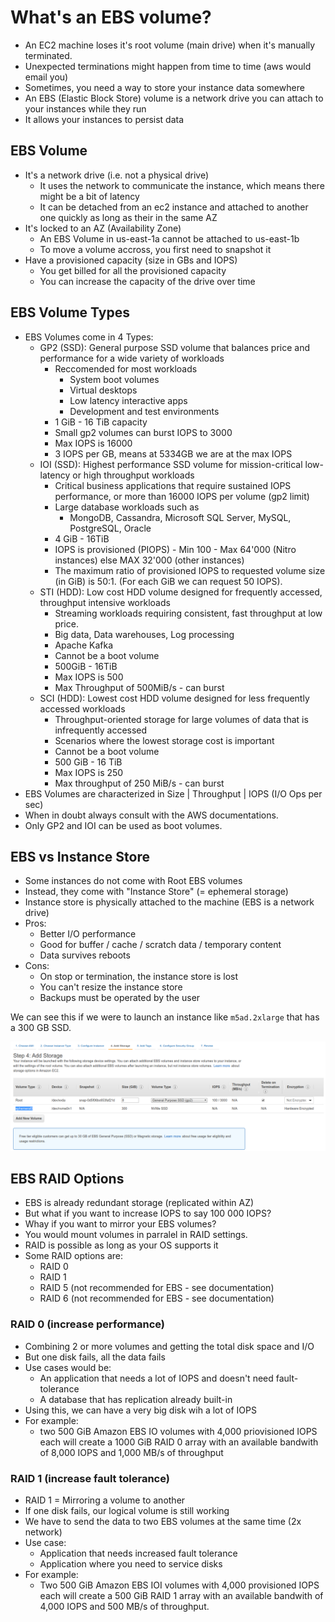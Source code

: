 # What's an EBS volume?

- An EC2 machine loses it's root volume (main drive) when it's manually terminated.
- Unexpected terminations might happen from time to time (aws would email you)
- Sometimes, you need a way to store your instance data somewhere
- An EBS (Elastic Block Store) volume is a network drive you can attach to your instances while they run
- It allows your instances to persist data

## EBS Volume

- It's a network drive (i.e. not a physical drive)
    - It uses the network to communicate the instance, which means there might be a bit of latency
    - It can be detached from an ec2 instance and attached to another one quickly as long as their in the same AZ
- It's locked to an AZ (Availability Zone)
    - An EBS Volume in us-east-1a cannot be attached to us-east-1b
    - To move a volume accross, you first need to snapshot it
- Have a provisioned capacity (size in GBs and IOPS)
    - You get billed for all the provisioned capacity
    - You can increase the capacity of the drive over time

## EBS Volume Types

- EBS Volumes come in 4 Types:
    - GP2 (SSD): General purpose SSD volume that balances price and performance for a wide variety of workloads
        - Reccomended for most workloads
            - System boot volumes
            - Virtual desktops
            - Low latency interactive apps
            - Development and test environments
        - 1 GiB - 16 TiB capacity
        - Small gp2 volumes can burst IOPS to 3000
        - Max IOPS is 16000
        - 3 IOPS per GB, means at 5334GB we are at the max IOPS
    - IOI (SSD): Highest performance SSD volume for mission-critical low-latency or high throughput workloads
        - Critical business applications that require sustained IOPS performance, or more than 16000 IOPS per volume (gp2 limit)
        - Large database workloads such as
            - MongoDB, Cassandra, Microsoft SQL Server, MySQL, PostgreSQL, Oracle
        - 4 GiB - 16TiB
        - IOPS is provisioned (PIOPS) - Min 100 - Max 64'000 (Nitro instances) else MAX 32'000 (other instances)
        - The maximum ratio of provisioned IOPS to requested volume size (in GiB) is 50:1. (For each GiB we can request 50 IOPS).
    - STI (HDD): Low cost HDD volume designed for frequently accessed, throughput intensive workloads
        - Streaming workloads requiring consistent, fast throughput at low price.
        - Big data, Data warehouses, Log processing
        - Apache Kafka
        - Cannot be a boot volume
        - 500GiB - 16TiB
        - Max IOPS is 500
        - Max Throughput of 500MiB/s - can burst
    - SCI (HDD): Lowest cost HDD volume designed for less frequently accessed workloads
        - Throughput-oriented storage for large volumes of data that is infrequently accessed
        - Scenarios where the lowest storage cost is important
        - Cannot be a boot volume
        - 500 GiB - 16 TiB
        - Max IOPS is 250
        - Max throughput of 250 MiB/s - can burst
- EBS Volumes are characterized in Size | Throughput | IOPS (I/O Ops per sec)
- When in doubt always consult with the AWS documentations.
- Only GP2 and IOI can be used as boot volumes.

## EBS vs Instance Store

- Some instances do not come with Root EBS volumes
- Instead, they come with "Instance Store" (= ephemeral storage)
- Instance store is physically attached to the machine (EBS is a network drive)
- Pros:
    - Better I/O performance
    - Good for buffer / cache / scratch data / temporary content
    - Data survives reboots
- Cons:
    - On stop or termination, the instance store is lost
    - You can't resize the instance store
    - Backups must be operated by the user

We can see this if we were to launch an instance like `m5ad.2xlarge` that has a 300 GB SSD.

![](images/2019-12-30-07-36-16.png)

## EBS RAID Options

- EBS is already redundant storage (replicated within AZ)
- But what if you want to increase IOPS to say 100 000 IOPS?
- Whay if you want to mirror your EBS volumes?
- You would mount volumes in parralel in RAID settings.
- RAID is possible as long as your OS supports it
- Some RAID options are:
    - RAID 0
    - RAID 1
    - RAID 5 (not recommended for EBS - see documentation)
    - RAID 6 (not recommended for EBS - see documentation)

### RAID 0 (increase performance)

- Combining 2 or more volumes and getting the total disk space and I/O
- But one disk fails, all the data fails
- Use cases would be:
    - An application that needs a lot of IOPS and doesn't need fault-tolerance
    - A database that has replication already built-in
- Using this, we can have a very big disk wih a lot of IOPS
- For example:
    - two 500 GiB Amazon EBS IO volumes with 4,000 priovisioned IOPS each will create a 1000 GiB RAID 0 array with an available bandwith of 8,000 IOPS and 1,000 MB/s of throughput

### RAID 1 (increase fault tolerance)

- RAID 1 = Mirroring a volume to another
- If one disk fails, our logical volume is still working
- We have to send the data to two EBS volumes at the same time (2x network)
- Use case:
    - Application that needs increased fault tolerance
    - Application where you need to service disks
- For example:
    - Two 500 GiB Amazon EBS IOI volumes with 4,000 provisioned IOPS each will create a 500 GiB RAID 1 array with an available bandwith of 4,000 IOPS and 500 MB/s of throughput.